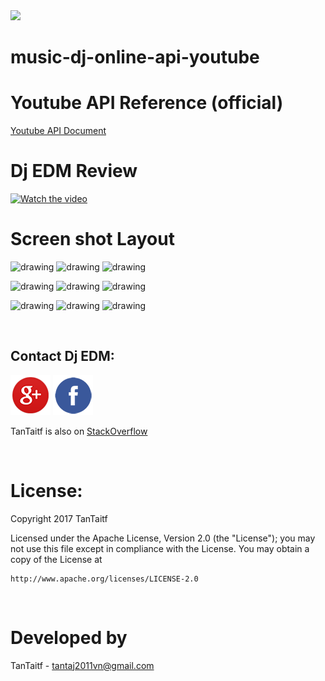 <img src="https://github.com/favicon.ico"> 

# music-dj-online-api-youtube

# Youtube API Reference (official)
[Youtube API Document](https://developers.google.com/youtube/v3/getting-started)

# Dj EDM Review
[![Watch the video](https://scontent.fsgn5-4.fna.fbcdn.net/v/t1.0-9/29541746_980538705455863_8592576803213562064_n.jpg?_nc_cat=0&_nc_eui2=AeES7GuZ2T7FGI5QeMFef-IbHfpKm83moB0NIUMobHUfeVcqSZzmetyKkgBhImq_DFwuis0vyb1Wl1S4Si1AK0Ry8ApKxUtX3VLsUG9eKB0FCQ&oh=56152a120acc742dd4b770f85b793b8b&oe=5B877A06)](https://www.facebook.com/huynh.taj/videos/980539055455828/)

# Screen shot Layout
<img src="https://scontent.fsgn5-4.fna.fbcdn.net/v/t1.0-9/28059064_960907434085657_8978250221721150957_n.jpg?_nc_cat=0&_nc_eui2=AeFWqbm4-CTwvpnAdX18NksyLsvkebT-cZGf3bPsDzXfoIFLl2dz9uZKqjpDyZ6XoR3ate3ubBDytf5EGqKu-yTS7-s5nPnYQxc1DdJUoPMAZQ&oh=986e93ace98188e262bc82b41b0649f5&oe=5BC273F5" alt="drawing" width="200"/> <img src="https://scontent.fsgn5-4.fna.fbcdn.net/v/t1.0-9/27858364_960907427418991_9103856719742811635_n.jpg?_nc_cat=0&_nc_eui2=AeG0sTJL-zaUNtOzsqkNv7szjggFXS5ZRM8NRtAHT1ZdDfqCt3XkpcGIkJFpR9xYGyR4LYd-5iNITdpQRCmvjdSOr-onqzahDlCE2iKKc-HCUw&oh=e29395e4bd8208c6f193bad9bfc72fcf&oe=5B93E1CA" alt="drawing" width="200"/>
<img src="https://scontent.fsgn5-4.fna.fbcdn.net/v/t1.0-9/27867200_960907687418965_448732464680508074_n.jpg?_nc_cat=0&_nc_eui2=AeGhMfSAX4zJiUvPui5SN3kPRpeyb_wcUt-q_aa_9M3UFmpemRvYBfW6Iz-vIocKdMWCHKjFQdx3Gf3RWY6eWISN9xTndbwbeCnW_Ye1yP5-YA&oh=f2acd21313460961e19d3957b636d4cf&oe=5BC264CF" alt="drawing" width="200"/>

<img src="https://scontent.fsgn5-4.fna.fbcdn.net/v/t1.0-9/28167183_960907444085656_270750157181215296_n.jpg?_nc_cat=0&_nc_eui2=AeE0iwzFrN25ucpwja2mYycIFw6MjUwsscBl_TrmJzr4hVJTBxxYcEj6dnqxBkqwAfbI23QO8DVLDEtiat8FBh7-3bF-1q9V5_8w1B-aOhDgJQ&oh=4bbe92af81269d20da1fc3170bb65f8c&oe=5B77DE02" alt="drawing" width="200"/> <img src="https://scontent.fsgn5-4.fna.fbcdn.net/v/t1.0-9/27973860_960907480752319_2855738046706684868_n.jpg?_nc_cat=0&_nc_eui2=AeG2WA7W5FhFlh9q9mh5NvZqzwMLf0vgHpjWrYcRbSQ4Yn0VPb52McP9IlBBq9MaCnhUJkCVXZufG6LVofEqpIzfyxx2Je6WU9p4ly86Qiq6tQ&oh=d68efa4b50674f024a76abab41510aa4&oe=5B92D0AB" alt="drawing" width="200"/> <img src="https://scontent.fsgn5-4.fna.fbcdn.net/v/t1.0-9/29472297_980538628789204_617101414194634203_n.jpg?_nc_cat=0&_nc_eui2=AeHH_JpXKOI07nbVn_C0VOzFXQUjdewilZAbZUYK7mA7sX1yI6qLYIArXnbXvCmjf6zEJXjkcVw_UsAswtiTFlPe6DiMA6Fe8CXtJmrY_9T3ZA&oh=7d4f7393dcff56aa1e02e69c300aedb6&oe=5BC072ED" alt="drawing" width="200"/>

<img src="https://scontent.fsgn5-4.fna.fbcdn.net/v/t1.0-9/29472585_980538642122536_8864836538958665749_n.jpg?_nc_cat=0&_nc_eui2=AeHPZcpn3v88riTgHe-9bWn1xE5pcrjaU2Mga2sm4_J6cE4RJFOI1mx8BqIrf2KU7tWpWZUKcKKlXzzuxRWoVGXF7gwZWu4N0xILz5YHlLLxWg&oh=35a136d3df6fef2d978e3dbb96eb5c63&oe=5B8E261C" alt="drawing" width="200"/> <img src="https://scontent.fsgn5-4.fna.fbcdn.net/v/t1.0-9/29497867_980538668789200_3304588546087577968_n.jpg?_nc_cat=0&_nc_eui2=AeEMvH6O012tFhuQjYAML1x1_bX4kYJlHULH5QGmDsOOe7qhdZnGCinCVBhmtLIW77A4m4QYaVL8V7PmV09eWFjhruhRVKc0z9M2vxh1ExMR2w&oh=1a1f629cbae9b960556e57642ba78800&oe=5B794BC4" alt="drawing" width="200"/> <img src="https://scontent.fsgn5-4.fna.fbcdn.net/v/t1.0-9/29496298_980538675455866_5684442168306511927_n.jpg?_nc_cat=0&_nc_eui2=AeEJI0M2dkOsu4t8a3FYH_GdKFb0K9XDjlnMPyrwXOThqDeAyDX8p-gi9qIrF8x7KesumEzoavvgQI5erkHPsP1gYK9lj7PleuAEkiArc30KFQ&oh=7efc1ee38f2726efee6b3b4bcd975b05&oe=5BC15293" alt="drawing" width="200"/>
</br>

</br>

## Contact Dj EDM:

[![Share on Google+](https://github.com/PhilJay/MPAndroidChart/blob/master/design/googleplus_icon.png)](https://plus.google.com/u/0/105144965645873963797)
[![Share on Facebook](https://github.com/PhilJay/MPAndroidChart/blob/master/design/facebook_icon.png)](https://www.facebook.com/huynh.taj)

TanTaitf is also on [StackOverflow](https://stackexchange.com/users/13328579/t%C3%A0i-hu%E1%BB%B3nh)

<br/>

# License:

Copyright 2017 TanTaitf

Licensed under the Apache License, Version 2.0 (the "License");
you may not use this file except in compliance with the License.
You may obtain a copy of the License at

    http://www.apache.org/licenses/LICENSE-2.0

<br/>

# Developed by

TanTaitf - tantaj2011vn@gmail.com
